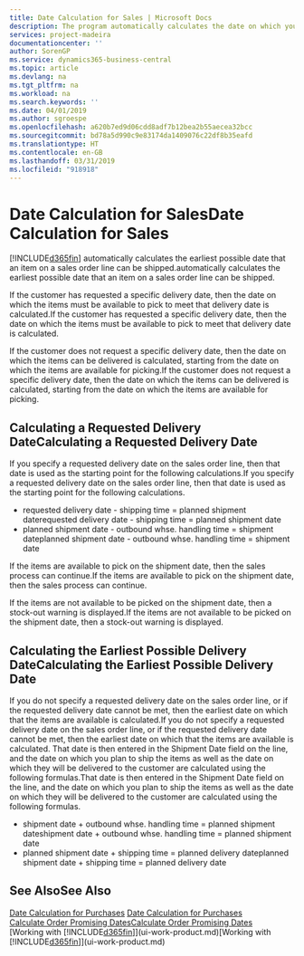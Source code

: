 ```yaml
---
title: Date Calculation for Sales | Microsoft Docs
description: The program automatically calculates the date on which you must order an item to have it in inventory on a certain date. This is the date on which you can expect items ordered on a particular date to be available for picking.
services: project-madeira
documentationcenter: ''
author: SorenGP
ms.service: dynamics365-business-central
ms.topic: article
ms.devlang: na
ms.tgt_pltfrm: na
ms.workload: na
ms.search.keywords: ''
ms.date: 04/01/2019
ms.author: sgroespe
ms.openlocfilehash: a620b7ed9d06cdd8adf7b12bea2b55aecea32bcc
ms.sourcegitcommit: bd78a5d990c9e83174da1409076c22df8b35eafd
ms.translationtype: HT
ms.contentlocale: en-GB
ms.lasthandoff: 03/31/2019
ms.locfileid: "918918"
---
```

# <a name="date-calculation-for-sales"></a><span data-ttu-id="a6cd4-104">Date Calculation for Sales</span><span class="sxs-lookup"><span data-stu-id="a6cd4-104">Date Calculation for Sales</span></span>
[!INCLUDE[d365fin](includes/d365fin_md.md)] <span data-ttu-id="a6cd4-105">automatically calculates the earliest possible date that an item on a sales order line can be shipped.</span><span class="sxs-lookup"><span data-stu-id="a6cd4-105">automatically calculates the earliest possible date that an item on a sales order line can be shipped.</span></span>

<span data-ttu-id="a6cd4-106">If the customer has requested a specific delivery date, then the date on which the items must be available to pick to meet that delivery date is calculated.</span><span class="sxs-lookup"><span data-stu-id="a6cd4-106">If the customer has requested a specific delivery date, then the date on which the items must be available to pick to meet that delivery date is calculated.</span></span>

<span data-ttu-id="a6cd4-107">If the customer does not request a specific delivery date, then the date on which the items can be delivered is calculated, starting from the date on which the items are available for picking.</span><span class="sxs-lookup"><span data-stu-id="a6cd4-107">If the customer does not request a specific delivery date, then the date on which the items can be delivered is calculated, starting from the date on which the items are available for picking.</span></span>

## <a name="calculating-a-requested-delivery-date"></a><span data-ttu-id="a6cd4-108">Calculating a Requested Delivery Date</span><span class="sxs-lookup"><span data-stu-id="a6cd4-108">Calculating a Requested Delivery Date</span></span>
<span data-ttu-id="a6cd4-109">If you specify a requested delivery date on the sales order line, then that date is used as the starting point for the following calculations.</span><span class="sxs-lookup"><span data-stu-id="a6cd4-109">If you specify a requested delivery date on the sales order line, then that date is used as the starting point for the following calculations.</span></span>

- <span data-ttu-id="a6cd4-110">requested delivery date - shipping time = planned shipment date</span><span class="sxs-lookup"><span data-stu-id="a6cd4-110">requested delivery date - shipping time = planned shipment date</span></span>
- <span data-ttu-id="a6cd4-111">planned shipment date - outbound whse. handling time = shipment date</span><span class="sxs-lookup"><span data-stu-id="a6cd4-111">planned shipment date - outbound whse. handling time = shipment date</span></span>

<span data-ttu-id="a6cd4-112">If the items are available to pick on the shipment date, then the sales process can continue.</span><span class="sxs-lookup"><span data-stu-id="a6cd4-112">If the items are available to pick on the shipment date, then the sales process can continue.</span></span>

<span data-ttu-id="a6cd4-113">If the items are not available to be picked on the shipment date, then a stock-out warning is displayed.</span><span class="sxs-lookup"><span data-stu-id="a6cd4-113">If the items are not available to be picked on the shipment date, then a stock-out warning is displayed.</span></span>

## <a name="calculating-the-earliest-possible-delivery-date"></a><span data-ttu-id="a6cd4-114">Calculating the Earliest Possible Delivery Date</span><span class="sxs-lookup"><span data-stu-id="a6cd4-114">Calculating the Earliest Possible Delivery Date</span></span>
<span data-ttu-id="a6cd4-115">If you do not specify a requested delivery date on the sales order line, or if the requested delivery date cannot be met, then the earliest date on which that the items are available is calculated.</span><span class="sxs-lookup"><span data-stu-id="a6cd4-115">If you do not specify a requested delivery date on the sales order line, or if the requested delivery date cannot be met, then the earliest date on which that the items are available is calculated.</span></span> <span data-ttu-id="a6cd4-116">That date is then entered in the Shipment Date field on the line, and the date on which you plan to ship the items as well as the date on which they will be delivered to the customer are calculated using the following formulas.</span><span class="sxs-lookup"><span data-stu-id="a6cd4-116">That date is then entered in the Shipment Date field on the line, and the date on which you plan to ship the items as well as the date on which they will be delivered to the customer are calculated using the following formulas.</span></span>

- <span data-ttu-id="a6cd4-117">shipment date + outbound whse. handling time = planned shipment date</span><span class="sxs-lookup"><span data-stu-id="a6cd4-117">shipment date + outbound whse. handling time = planned shipment date</span></span>
- <span data-ttu-id="a6cd4-118">planned shipment date + shipping time = planned delivery date</span><span class="sxs-lookup"><span data-stu-id="a6cd4-118">planned shipment date + shipping time = planned delivery date</span></span>


## <a name="see-also"></a><span data-ttu-id="a6cd4-119">See Also</span><span class="sxs-lookup"><span data-stu-id="a6cd4-119">See Also</span></span>  
 <span data-ttu-id="a6cd4-120">[Date Calculation for Purchases](purchasing-date-calculation-for-purchases.md) </span><span class="sxs-lookup"><span data-stu-id="a6cd4-120">[Date Calculation for Purchases](purchasing-date-calculation-for-purchases.md) </span></span>  
 [<span data-ttu-id="a6cd4-121">Calculate Order Promising Dates</span><span class="sxs-lookup"><span data-stu-id="a6cd4-121">Calculate Order Promising Dates</span></span>](sales-how-to-calculate-order-promising-dates.md)  
 <span data-ttu-id="a6cd4-122">[Working with [!INCLUDE[d365fin](includes/d365fin_md.md)]](ui-work-product.md)</span><span class="sxs-lookup"><span data-stu-id="a6cd4-122">[Working with [!INCLUDE[d365fin](includes/d365fin_md.md)]](ui-work-product.md)</span></span>
